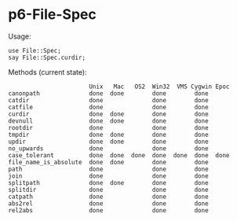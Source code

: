 p6-File-Spec
============

Usage:

	use File::Spec;
	say File::Spec.curdir;

Methods (current state):

	                       Unix   Mac   OS2  Win32  VMS Cygwin Epoc
	canonpath              done  done        done        done      
	catdir                 done              done        done 
	catfile                done              done        done
	curdir                 done  done        done        done 
	devnull                done  done        done        done 
	rootdir                done              done        done 
	tmpdir                 done  done        done        done 
	updir                  done  done        done        done
	no_upwards             done              done        done
	case_tolerant          done  done  done  done  done  done  done
	file_name_is_absolute  done  done        done        done      
	path                   done              done        done      
	join                   done              done        done      
	splitpath              done  done        done        done      
	splitdir               done              done        done      
	catpath                done              done        done      
	abs2rel                done              done        done      
	rel2abs                done              done        done      